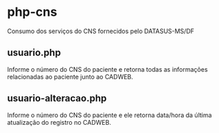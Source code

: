 # php-cns
Consumo dos serviços do CNS fornecidos pelo DATASUS-MS/DF

## usuario.php
Informe o número do CNS do paciente e retorna todas as informações relacionadas ao paciente junto ao CADWEB.

## usuario-alteracao.php
Informe o número do CNS do paciente e ele retorna data/hora da última atualização do registro no CADWEB.

